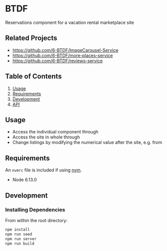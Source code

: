 # BTDF

Reservations component for a vacation rental marketplace site

## Related Projects

  - https://github.com/6-BTDF/ImageCarousel-Service
  - https://github.com/6-BTDF/more-places-service
  - https://github.com/6-BTDF/reviews-service

## Table of Contents

1. [Usage](#Usage)
2. [Requirements](#requirements)
3. [Development](#development)
4. [API](#API)

## Usage

- Access the individual component through
- Access the site in whole through 
- Change listings by modifying the numerical value after the site, e.g. from 

## Requirements

An `nvmrc` file is included if using [nvm](https://github.com/creationix/nvm).

- Node 6.13.0

## Development

### Installing Dependencies

From within the root directory:

```sh
npm install
npm run seed
npm run server
npm run build
